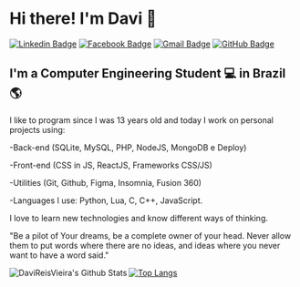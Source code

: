 # Hi there! I'm Davi 👋

[![Linkedin Badge](https://img.shields.io/badge/-LinkedIn-2366d1?style=flat-square&logo=Linkedin&logoColor=white&link=https://www.linkedin.com/in/davireisvieira/)](https://www.linkedin.com/in/davireisvieira/) 
[![Facebook Badge](https://img.shields.io/badge/-Facebook-2366d1?style=flat-square&labelColor=2366d1&logo=facebook&logoColor=white&link=https://www.facebook.com/davireisv)](https://www.facebook.com/davireisv)
[![Gmail Badge](https://img.shields.io/badge/-Gmail-2366d1?style=flat-square&logo=Gmail&logoColor=white&link=mailto:vieira08davi38@gmail.com)](mailto:vieira08davi38@gmail.com)
[![GitHub Badge](https://img.shields.io/badge/-GitHub-2366d1?style=flat-square&logo=github&logoColor=white&link=https://github.com/DaviReisVieira)](https://github.com/DaviReisVieira)

## I'm a Computer Engineering Student 💻 in Brazil 🌎

I like to program since I was 13 years old and today I work on personal projects using: 

-Back-end (SQLite, MySQL, PHP, NodeJS, MongoDB e Deploy)

-Front-end (CSS in JS, ReactJS, Frameworks CSS/JS)

-Utilities (Git, Github, Figma, Insomnia, Fusion 360) 

-Languages I use: Python, Lua, C, C++, JavaScript.

I love to learn new technologies and know different ways of thinking.

"Be a pilot of Your dreams, be a complete owner of your head. Never allow them to put words where there are no ideas, and ideas where you never want to have a word said."

<img align="left" alt="DaviReisVieira's Github Stats" src="https://github-readme-stats.vercel.app/api?username=DaviReisVieira&show_icons=true&hide_border=true" />

[![Top Langs](https://github-readme-stats.vercel.app/api/top-langs/?username=DaviReisVieira&layout=compact)](https://github.com/DaviReisVieira)
